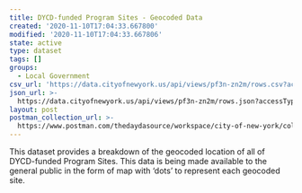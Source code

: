 ```yaml
---
title: DYCD-funded Program Sites - Geocoded Data
created: '2020-11-10T17:04:33.667800'
modified: '2020-11-10T17:04:33.667806'
state: active
type: dataset
tags: []
groups:
  - Local Government
csv_url: 'https://data.cityofnewyork.us/api/views/pf3n-zn2m/rows.csv?accessType=DOWNLOAD'
json_url: >-
  https://data.cityofnewyork.us/api/views/pf3n-zn2m/rows.json?accessType=DOWNLOAD
layout: post
postman_collection_url: >-
  https://www.postman.com/thedaydasource/workspace/city-of-new-york/collection/15909983-b4799af0-fc59-415e-bef3-386c884f9ff8
---
```

This dataset provides a breakdown of the geocoded location of all of DYCD-funded Program Sites. This data is being made available to the general public in the form of map with ‘dots’ to represent each geocoded site.
